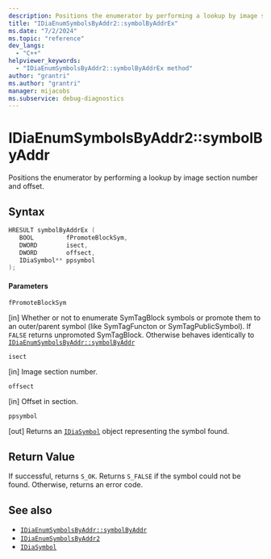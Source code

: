 ```yaml
---
description: Positions the enumerator by performing a lookup by image section number and offset. Method of IDiaEnumSymbolsByAddr2.
title: "IDiaEnumSymbolsByAddr2::symbolByAddrEx"
ms.date: "7/2/2024"
ms.topic: "reference"
dev_langs:
  - "C++"
helpviewer_keywords:
  - "IDiaEnumSymbolsByAddr2::symbolByAddrEx method"
author: "grantri"
ms.author: "grantri"
manager: mijacobs
ms.subservice: debug-diagnostics
---
```


# IDiaEnumSymbolsByAddr2::symbolByAddr

Positions the enumerator by performing a lookup by image section number and offset.

## Syntax

```C++
HRESULT symbolByAddrEx (
   BOOL         fPromoteBlockSym,
   DWORD        isect,
   DWORD        offsect,
   IDiaSymbol** ppsymbol
);
```

#### Parameters

 `fPromoteBlockSym`

[in] Whether or not to enumerate SymTagBlock symbols or promote them to an outer/parent symbol (like SymTagFuncton or SymTagPublicSymbol). If `FALSE` returns unpromoted SymTagBlock. Otherwise behaves identically to [`IDiaEnumSymbolsByAddr::symbolByAddr`](../../debugger/debug-interface-access/idiaenumsymbolsbyaddr-symbolbyaddr.md)

 `isect`

[in] Image section number.

 `offsect`

[in] Offset in section.

 `ppsymbol`

[out] Returns an [`IDiaSymbol`](../../debugger/debug-interface-access/idiasymbol.md) object representing the symbol found.

## Return Value

 If successful, returns `S_OK`. Returns `S_FALSE` if the symbol could not be found. Otherwise, returns an error code.

## See also

- [`IDiaEnumSymbolsByAddr::symbolByAddr`](../../debugger/debug-interface-access/idiaenumsymbolsbyaddr-symbolbyaddr.md)
- [`IDiaEnumSymbolsByAddr2`](../../debugger/debug-interface-access/idiaenumsymbolsbyaddr2.md)
- [`IDiaSymbol`](../../debugger/debug-interface-access/idiasymbol.md)
